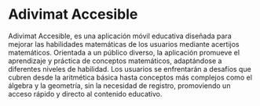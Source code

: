 # Adivimat Accesible

Adivimat Accesible, es una aplicación móvil educativa diseñada para mejorar las 
habilidades matemáticas de los usuarios mediante acertijos matemáticos. Orientada a 
un público diverso, la aplicación promueve el aprendizaje y práctica de conceptos 
matemáticos, adaptándose a diferentes niveles de habilidad. Los usuarios se enfrentarán 
a desafíos que cubren desde la aritmética básica hasta conceptos más complejos como 
el álgebra y la geometría, sin la necesidad de registro, promoviendo un acceso rápido y 
directo al contenido educativo.